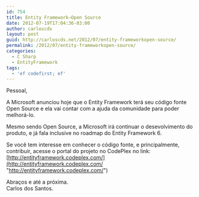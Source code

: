 ```yaml
---
id: 754
title: Entity Framework–Open Source
date: 2012-07-19T17:04:36-03:00
author: carloscds
layout: post
guid: http://carloscds.net/2012/07/entity-frameworkopen-source/
permalink: /2012/07/entity-frameworkopen-source/
categories:
  - C Sharp
  - EntityFramework
tags:
  - 'ef codefirst; ef'
---
```

Pessoal,

A Microsoft anunciou hoje que o Entity Framework terá seu código fonte Open Source e ela vai contar com a ajuda da comunidade para poder melhorá-lo.

Mesmo sendo Open Source, a Microsoft irá continuar o desevolvimento do produto, e já fala inclusive no roadmap do Entity Framework 6.

Se você tem interesse em conhecer o código fonte, e principalmente, contribuir, acesse o portal do projeto no CodePlex no link: [http://entityframework.codeplex.com/](http://entityframework.codeplex.com/ "http://entityframework.codeplex.com/")

Abraços e até a próxima.  
Carlos dos Santos.